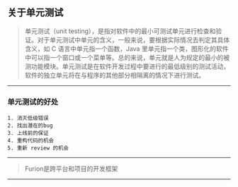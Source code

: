 ## 关于单元测试

>单元测试（unit testing），是指对软件中的最小可测试单元进行检查和验证。对于单元测试中单元的含义，一般来说，要根据实际情况去判定其具体含义，如 C 语言中单元指一个函数，Java 里单元指一个类，图形化的软件中可以指一个窗口或一个菜单等。总的来说，单元就是人为规定的最小的被测功能模块。单元测试是在软件开发过程中要进行的最低级别的测试活动，软件的独立单元将在与程序的其他部分相隔离的情况下进行测试。
***
### 单元测试的好处
    1. 消灭低级错误
    2. 找出潜在的bug
    3. 上线前的保证
    4. 重构代码的机会
    5. 重新 review 的机会
***
>Furion是跨平台和项目的开发框架

***